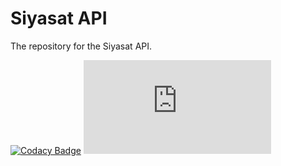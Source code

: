 # Siyasat API
The repository for the Siyasat API.

[![Codacy Badge](https://api.codacy.com/project/badge/Grade/9010d8502f36421a96957624b1cf36d1)](https://app.codacy.com/gh/siyasat/api.siyasat.org?utm_source=github.com&utm_medium=referral&utm_content=siyasat/api.siyasat.org&utm_campaign=Badge_Grade_Dashboard)
[![BCH compliance](https://bettercodehub.com/edge/badge/siyasat/api.siyasat.org?branch=master)](https://bettercodehub.com/)
